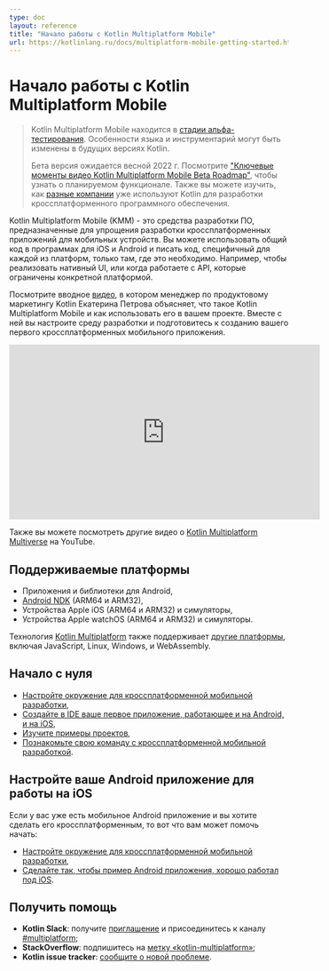 ```yaml
---
type: doc
layout: reference
title: "Начало работы с Kotlin Multiplatform Mobile"
url: https://kotlinlang.ru/docs/multiplatform-mobile-getting-started.html
---
```


<!-- При переводе статьи оригинальная версия была от 25 February 2022 -->

<!-- Get started with Kotlin Multiplatform Mobile -->
# Начало работы с Kotlin Multiplatform Mobile

<!-- > Kotlin Multiplatform Mobile is in [Alpha](components-stability.md). Language features and tooling may change in future
> Kotlin versions.
> 
> Beta is expected in spring 2022. Check out [Kotlin Multiplatform Mobile Beta Roadmap Video Highlights](https://blog.jetbrains.com/kotlin/2021/10/kmm-beta-roadmap-video-highlights/)
> to learn about upcoming features. You can also see how [different companies](https://kotlinlang.org/lp/mobile/case-studies/)
> already use Kotlin for cross-platform app development. -->
> Kotlin Multiplatform Mobile находится в [стадии альфа-тестирования](components-stability.html). Особенности языка и
> инструментарий могут быть изменены в будущих версиях Kotlin.
>
> Бета версия ожидается весной 2022 г. Посмотрите ["Ключевые моменты видео Kotlin Multiplatform Mobile Beta Roadmap"](https://blog.jetbrains.com/kotlin/2021/10/kmm-beta-roadmap-video-highlights/),
> чтобы узнать о планируемом функционале. Также вы можете изучить, как [разные компании](https://kotlinlang.org/lp/mobile/case-studies/)
> уже используют Kotlin для разработки кроссплатформенного программного обеспечения.

<!-- Kotlin Multiplatform Mobile (KMM) is an SDK designed to simplify the development of cross-platform mobile applications.
You can share common code between iOS and Android apps and write platform-specific code only where it's necessary.
For example, to implement a native UI or when working with platform-specific APIs. -->
Kotlin Multiplatform Mobile (KMM) - это средства разработки ПО, предназначенные для упрощения разработки
кроссплатформенных приложений для мобильных устройств. Вы можете использовать общий код в программах для iOS и Android и
писать код, специфичный для каждой из платформ, только там, где это необходимо. Например, чтобы реализовать нативный UI,
или когда работаете с API, которые ограничены конкретной платформой.

<!-- Watch the introductory [video](https://www.youtube.com/watch?v=mdN6P6RI__k), in which Kotlin Product Marketing Manager Ekaterina 
Petrova explains what Kotlin Multiplatform Mobile is and how to use it in your project. With Ekaterina,
you'll set up an environment and prepare to create your first cross-platform mobile application: -->
Посмотрите вводное [видео](https://www.youtube.com/watch?v=mdN6P6RI__k), в котором менеджер по продуктовому маркетингу
Kotlin Екатерина Петрова объясняет, что такое Kotlin Multiplatform Mobile и как использовать его в вашем проекте. Вместе
с ней вы настроите среду разработки и подготовитесь к созданию вашего первого кроссплатформенных мобильного приложения.

<iframe width="560" height="315" src="https://www.youtube.com/embed/mdN6P6RI__k" title="YouTube video player" frameborder="0" allow="accelerometer; autoplay; clipboard-write; encrypted-media; gyroscope; picture-in-picture" allowfullscreen></iframe>

<!-- You can also check out other videos about [Kotlin Multiplatform Multiverse](https://www.youtube.com/playlist?list=PLlFc5cFwUnmy_oVc9YQzjasSNoAk4hk_C) on YouTube. -->
Также вы можете посмотреть другие видео о [Kotlin Multiplatform Multiverse](https://www.youtube.com/playlist?list=PLlFc5cFwUnmy_oVc9YQzjasSNoAk4hk_C)
на YouTube.

<a name="supported-platforms"></a>

<!-- ## Supported platforms -->
## Поддерживаемые платформы

<!-- * Android applications and libraries
* [Android NDK](https://developer.android.com/ndk) (ARM64 and ARM32)
* Apple iOS devices (ARM64 and ARM32) and simulators
* Apple watchOS devices (ARM64 and ARM32) and simulators -->

* Приложения и библиотеки для Android,
* [Android NDK](https://developer.android.com/ndk) (ARM64 и ARM32),
* Устройства Apple iOS (ARM64 и ARM32) и симуляторы,
* Устройства Apple watchOS (ARM64 и ARM32) и симуляторы.

<!-- [Kotlin Multiplatform](multiplatform.md) technology also supports [other platforms](multiplatform-dsl-reference.md#targets), including
JavaScript, Linux, Windows, and WebAssembly. -->
Технология [Kotlin Multiplatform](multiplatform.html) также поддерживает [другие платформы](multiplatform-dsl-reference.html#targets),
включая JavaScript, Linux, Windows, и WebAssembly.

<a name="start-from-scratch"></a>

<!-- ## Start from scratch -->
## Начало с нуля

<!-- * [Set up the environment for cross-platform mobile development](multiplatform-mobile-setup.md)
* [Create your first app that works both on Android and iOS with IDE](multiplatform-mobile-create-first-app.md)
* [Check out the list of sample projects](multiplatform-mobile-samples.md)
* [Introduce cross-platform mobile development to your team](multiplatform-mobile-introduce-your-team.md) -->

* [Настройте окружение для кроссплатформенной мобильной разработки](multiplatform-mobile-setup.html),
* [Создайте в IDE ваше первое приложение, работающее и на Android, и на iOS](multiplatform-mobile-create-first-app.html),
* [Изучите примеры проектов](multiplatform-mobile-samples.html),
* [Познакомьте свою команду с кроссплатформенной мобильной разработкой](multiplatform-mobile-introduce-your-team.html).

<a name="make-your-android-application-work-on-ios"></a>

<!-- ## Make your Android application work on iOS -->
## Настройте ваше Android приложение для работы на iOS

<!-- If you already have an Android mobile application and want to make it cross-platform, here are some resources to help
you get started: -->
Если у вас уже есть мобильное Android приложение и вы хотите сделать его кроссплатформенным, то вот что вам может помочь
начать:

<!-- * [Set up the environment for cross-platform development](multiplatform-mobile-setup.md)
* [Make a sample Android application work well on iOS](multiplatform-mobile-integrate-in-existing-app.md) -->

* [Настройте окружение для кроссплатформенной мобильной разработки](multiplatform-mobile-setup.html),
* [Сделайте так, чтобы пример Android приложения, хорошо работал под iOS](multiplatform-mobile-integrate-in-existing-app.html).

<a name="get-help"></a>

<!-- ## Get help -->
## Получить помощь

<!-- * **Kotlin Slack**: Get an [invite](https://surveys.jetbrains.com/s3/kotlin-slack-sign-up) and join the [#multiplatform](https://kotlinlang.slack.com/archives/C3PQML5NU) channel
* **StackOverflow**: Subscribe to the [“kotlin-multiplatform” tag](https://stackoverflow.com/questions/tagged/kotlin-multiplatform)
* **Kotlin issue tracker**: [Report a new issue](https://youtrack.jetbrains.com/newIssue?project=KT) -->

* **Kotlin Slack**: получите [приглашение](https://surveys.jetbrains.com/s3/kotlin-slack-sign-up) и присоединитесь к
каналу [#multiplatform](https://kotlinlang.slack.com/archives/C3PQML5NU);
* **StackOverflow**: подпишитесь на [метку «kotlin-multiplatform»](https://stackoverflow.com/questions/tagged/kotlin-multiplatform);
* **Kotlin issue tracker**: [сообщите о новой проблеме](https://youtrack.jetbrains.com/newIssue?project=KT).
